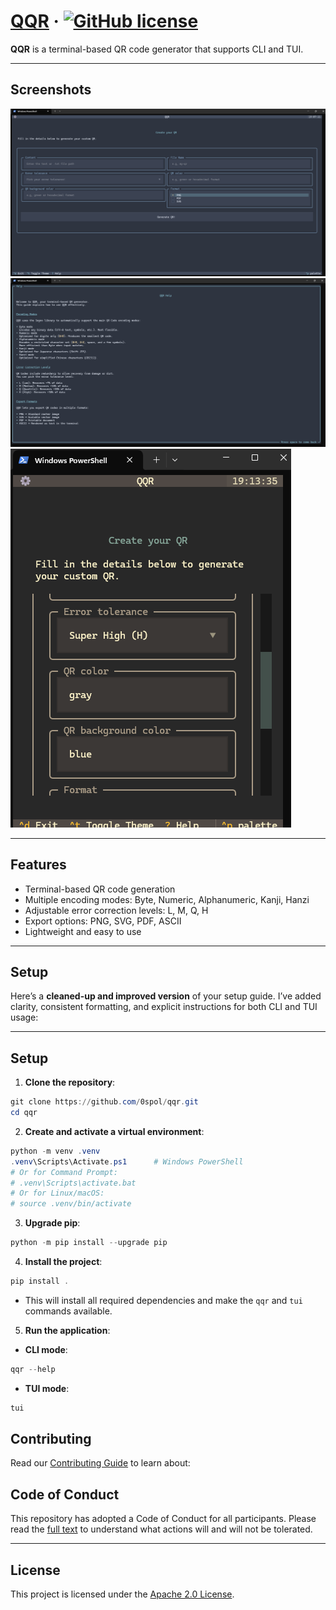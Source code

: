 # [QQR](https://github.com/0spol/qqr) · [![GitHub license](https://img.shields.io/badge/license-Apache%202.0-blue.svg)](https://github.com/0spol/qqr/blob/main/LICENSE)

**QQR** is a terminal-based QR code generator that supports CLI and TUI.

---
## Screenshots

![Screenshots showing the app](docs/images/main.png "Main Screen")
![Screenshots showing the app](docs/images/help.png "Help Screen")
![Screenshots showing the app](docs/images/resizable.png "Resizable QR Code")

---
## Features

* Terminal-based QR code generation
* Multiple encoding modes: Byte, Numeric, Alphanumeric, Kanji, Hanzi
* Adjustable error correction levels: L, M, Q, H
* Export options: PNG, SVG, PDF, ASCII
* Lightweight and easy to use

---
## Setup

Here’s a **cleaned-up and improved version** of your setup guide. I’ve added clarity, consistent formatting, and explicit instructions for both CLI and TUI usage:

---

## Setup

1. **Clone the repository**:

```powershell
git clone https://github.com/0spol/qqr.git
cd qqr
```

2. **Create and activate a virtual environment**:

```powershell
python -m venv .venv
.venv\Scripts\Activate.ps1      # Windows PowerShell
# Or for Command Prompt:
# .venv\Scripts\activate.bat
# Or for Linux/macOS:
# source .venv/bin/activate
```

3. **Upgrade pip**:

```powershell
python -m pip install --upgrade pip
```

4. **Install the project**:

```powershell
pip install .
```

* This will install all required dependencies and make the `qqr` and `tui` commands available.

5. **Run the application**:

* **CLI mode**:

```powershell
qqr --help
```

* **TUI mode**:

```powershell
tui
```

## Contributing
Read our [Contributing Guide](./CONTRIBUTING.md) to learn about:

## Code of Conduct
This repository has adopted a Code of Conduct for all participants.
Please read the [full text](./CODE_OF_CONDUCT.md) to understand what actions will and will not be tolerated.

---
## License

This project is licensed under the [Apache 2.0 License](./LICENSE.md).
